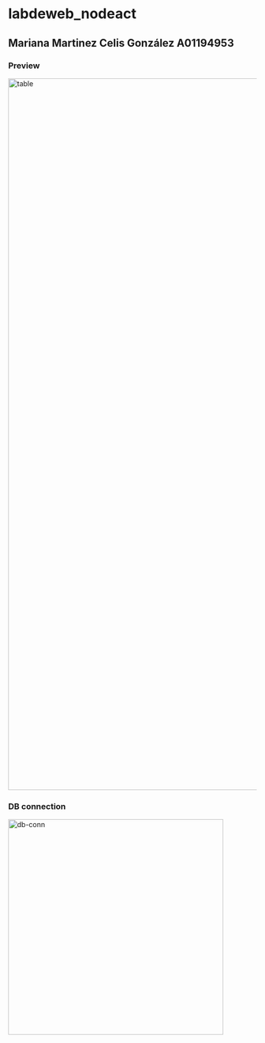 # labdeweb_nodeact
## Mariana Martinez Celis González A01194953

### Preview
<img width="1440" alt="table" src="https://user-images.githubusercontent.com/42619873/163900407-2970ced6-91b0-43c4-a109-f21e2cec453d.png">

### DB connection
<img width="436" alt="db-conn" src="https://user-images.githubusercontent.com/42619873/163900435-f4c2d4ba-8c1f-4b18-b16b-69f58b476280.png">
